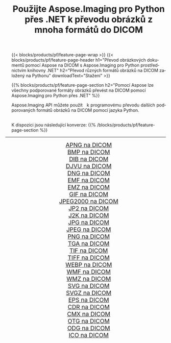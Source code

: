 ﻿---
title: Použijte Aspose.Imaging pro Python přes .NET k převodu obrázků z mnoha formátů do DICOM 
weight: 3920
url: /cs/python-net/conversion/to/dicom 
lang: cs
langdirlevel: 2
locales: zh-hans,ja,it,ru,de,es,fr,nl,id,lt,pl,pt,vi,tr,ko,zh-hant,ar,hi,th,sv,cs,uk,he
description: Aspose.Imaging pro Python přes knihovnu .NET můžete použít k převodu z různých formátů do DICOM
---

{{< blocks/products/pf/feature-page-wrap >}}
{{< blocks/products/pf/feature-page-header h1="Převod obrázkových dokumentů pomocí Aspose na DICOM s Aspose.Imaging pro Python prostřednictvím knihovny .NET" h2="Převod různých formátů obrázků na DICOM založený na Pythonu" downloadText="Stažení" >}}


{{% blocks/products/pf/feature-page-section  h2="Pomocí Aspose lze všechny podporované formáty obrázků převést na DICOM pomocí Aspose.Imaging pro Python přes .NET" %}}
<p align=justify>Aspose.Imaging API můžete použít   k programovému převodu dalších podporovaných formátů obrázků na DICOM pomocí jazyka Python.</p>
<br/>
K dispozici jsou následující konverze:
{{% /blocks/products/pf/feature-page-section %}}
<div class="container-fluid productfamilypage bg-gray">
    <div class="convertypes bg-gray agp-content section">
        <div class="container">
		<hr style="margin-left:-20px;"/>
		<div class="row other-converters" style="gap: 10px;font-size: 19px;text-align:center;">
		    <div class='col-md-2 other-converter remove-lp remove-rp'><a href="/imaging/cs/python-net/conversion/apng-to-dicom" style="padding:15px;">APNG na DICOM</a></div>
<div class='col-md-2 other-converter remove-lp remove-rp'><a href="/imaging/cs/python-net/conversion/bmp-to-dicom" style="padding:15px;">BMP na DICOM</a></div>
<div class='col-md-2 other-converter remove-lp remove-rp'><a href="/imaging/cs/python-net/conversion/dib-to-dicom" style="padding:15px;">DIB na DICOM</a></div>
<div class='col-md-2 other-converter remove-lp remove-rp'><a href="/imaging/cs/python-net/conversion/djvu-to-dicom" style="padding:15px;">DJVU na DICOM</a></div>
<div class='col-md-2 other-converter remove-lp remove-rp'><a href="/imaging/cs/python-net/conversion/dng-to-dicom" style="padding:15px;">DNG na DICOM</a></div>
<div class='col-md-2 other-converter remove-lp remove-rp'><a href="/imaging/cs/python-net/conversion/emf-to-dicom" style="padding:15px;">EMF na DICOM</a></div>
<div class='col-md-2 other-converter remove-lp remove-rp'><a href="/imaging/cs/python-net/conversion/emz-to-dicom" style="padding:15px;">EMZ na DICOM</a></div>
<div class='col-md-2 other-converter remove-lp remove-rp'><a href="/imaging/cs/python-net/conversion/gif-to-dicom" style="padding:15px;">GIF na DICOM</a></div>
<div class='col-md-2 other-converter remove-lp remove-rp'><a href="/imaging/cs/python-net/conversion/jpeg2000-to-dicom" style="padding:15px;">JPEG2000 na DICOM</a></div>
<div class='col-md-2 other-converter remove-lp remove-rp'><a href="/imaging/cs/python-net/conversion/jp2-to-dicom" style="padding:15px;">JP2 na DICOM</a></div>
<div class='col-md-2 other-converter remove-lp remove-rp'><a href="/imaging/cs/python-net/conversion/j2k-to-dicom" style="padding:15px;">J2K na DICOM</a></div>
<div class='col-md-2 other-converter remove-lp remove-rp'><a href="/imaging/cs/python-net/conversion/jpg-to-dicom" style="padding:15px;">JPG na DICOM</a></div>
<div class='col-md-2 other-converter remove-lp remove-rp'><a href="/imaging/cs/python-net/conversion/jpeg-to-dicom" style="padding:15px;">JPEG na DICOM</a></div>
<div class='col-md-2 other-converter remove-lp remove-rp'><a href="/imaging/cs/python-net/conversion/png-to-dicom" style="padding:15px;">PNG na DICOM</a></div>
<div class='col-md-2 other-converter remove-lp remove-rp'><a href="/imaging/cs/python-net/conversion/tga-to-dicom" style="padding:15px;">TGA na DICOM</a></div>
<div class='col-md-2 other-converter remove-lp remove-rp'><a href="/imaging/cs/python-net/conversion/tif-to-dicom" style="padding:15px;">TIF na DICOM</a></div>
<div class='col-md-2 other-converter remove-lp remove-rp'><a href="/imaging/cs/python-net/conversion/tiff-to-dicom" style="padding:15px;">TIFF na DICOM</a></div>
<div class='col-md-2 other-converter remove-lp remove-rp'><a href="/imaging/cs/python-net/conversion/webp-to-dicom" style="padding:15px;">WEBP na DICOM</a></div>
<div class='col-md-2 other-converter remove-lp remove-rp'><a href="/imaging/cs/python-net/conversion/wmf-to-dicom" style="padding:15px;">WMF na DICOM</a></div>
<div class='col-md-2 other-converter remove-lp remove-rp'><a href="/imaging/cs/python-net/conversion/wmz-to-dicom" style="padding:15px;">WMZ na DICOM</a></div>
<div class='col-md-2 other-converter remove-lp remove-rp'><a href="/imaging/cs/python-net/conversion/svg-to-dicom" style="padding:15px;">SVG na DICOM</a></div>
<div class='col-md-2 other-converter remove-lp remove-rp'><a href="/imaging/cs/python-net/conversion/svgz-to-dicom" style="padding:15px;">SVGZ na DICOM</a></div>
<div class='col-md-2 other-converter remove-lp remove-rp'><a href="/imaging/cs/python-net/conversion/eps-to-dicom" style="padding:15px;">EPS na DICOM</a></div>
<div class='col-md-2 other-converter remove-lp remove-rp'><a href="/imaging/cs/python-net/conversion/cdr-to-dicom" style="padding:15px;">CDR na DICOM</a></div>
<div class='col-md-2 other-converter remove-lp remove-rp'><a href="/imaging/cs/python-net/conversion/cmx-to-dicom" style="padding:15px;">CMX na DICOM</a></div>
<div class='col-md-2 other-converter remove-lp remove-rp'><a href="/imaging/cs/python-net/conversion/otg-to-dicom" style="padding:15px;">OTG na DICOM</a></div>
<div class='col-md-2 other-converter remove-lp remove-rp'><a href="/imaging/cs/python-net/conversion/odg-to-dicom" style="padding:15px;">ODG na DICOM</a></div>
<div class='col-md-2 other-converter remove-lp remove-rp'><a href="/imaging/cs/python-net/conversion/ico-to-dicom" style="padding:15px;">ICO na DICOM</a></div>
                </div>
        </div>
    </div>
</div>
<br/>

